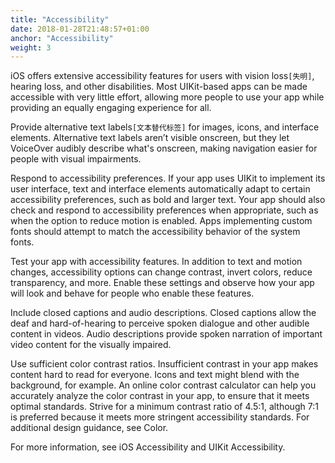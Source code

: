 ```yaml
---
title: "Accessibility"
date: 2018-01-28T21:48:57+01:00
anchor: "Accessibility"
weight: 3
---
```


iOS offers extensive accessibility features for users with vision loss`[失明]`, hearing loss, and other disabilities. Most UIKit-based apps can be made accessible with very little effort, allowing more people to use your app while providing an equally engaging experience for all.

Provide alternative text labels`[文本替代标签]` for images, icons, and interface elements. Alternative text labels aren’t visible onscreen, but they let VoiceOver audibly describe what's onscreen, making navigation easier for people with visual impairments.

Respond to accessibility preferences. If your app uses UIKit to implement its user interface, text and interface elements automatically adapt to certain accessibility preferences, such as bold and larger text. Your app should also check and respond to accessibility preferences when appropriate, such as when the option to reduce motion is enabled. Apps implementing custom fonts should attempt to match the accessibility behavior of the system fonts.

Test your app with accessibility features. In addition to text and motion changes, accessibility options can change contrast, invert colors, reduce transparency, and more. Enable these settings and observe how your app will look and behave for people who enable these features.

Include closed captions and audio descriptions. Closed captions allow the deaf and hard-of-hearing to perceive spoken dialogue and other audible content in videos. Audio descriptions provide spoken narration of important video content for the visually impaired.

Use sufficient color contrast ratios. Insufficient contrast in your app makes content hard to read for everyone. Icons and text might blend with the background, for example. An online color contrast calculator can help you accurately analyze the color contrast in your app, to ensure that it meets optimal standards. Strive for a minimum contrast ratio of 4.5:1, although 7:1 is preferred because it meets more stringent accessibility standards. For additional design guidance, see Color.

For more information, see iOS Accessibility and UIKit Accessibility.